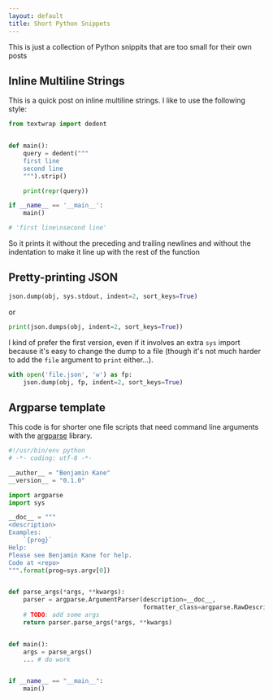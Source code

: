 ```yaml
---
layout: default
title: Short Python Snippets
---
```


This is just a collection of Python snippits that are too small for their own posts

## Inline Multiline Strings

This is a quick post on inline multiline strings. I like to use the following style:


```python
from textwrap import dedent


def main():
    query = dedent("""
    first line
    second line
    """).strip()

    print(repr(query))

if __name__ == '__main__':
    main()

# 'first line\nsecond line'
```

So it prints it without the preceding and trailing newlines and without the indentation to make it line up with the rest of the function

## Pretty-printing JSON

```python
json.dump(obj, sys.stdout, indent=2, sort_keys=True)
```

or

```python
print(json.dumps(obj, indent=2, sort_keys=True))
```

I kind of prefer the first version, even if it involves an extra `sys` import because it's easy to change the dump to a file (though it's not much harder to add the `file` argument to `print` either...).

```python
with open('file.json', 'w') as fp:
    json.dump(obj, fp, indent=2, sort_keys=True)
```

## Argparse template

This code is for shorter one file scripts that need command line arguments with
the [argparse](https://docs.python.org/3/library/argparse.html) library.

```python
#!/usr/bin/env python
# -*- coding: utf-8 -*-

__author__ = "Benjamin Kane"
__version__ = "0.1.0"

import argparse
import sys

__doc__ = """
<description>
Examples:
    `{prog}`
Help:
Please see Benjamin Kane for help.
Code at <repo>
""".format(prog=sys.argv[0])


def parse_args(*args, **kwargs):
    parser = argparse.ArgumentParser(description=__doc__,
                                     formatter_class=argparse.RawDescriptionHelpFormatter)
    # TODO: add some args
    return parser.parse_args(*args, **kwargs)


def main():
    args = parse_args()
    ... # do work


if __name__ == "__main__":
    main()
```
